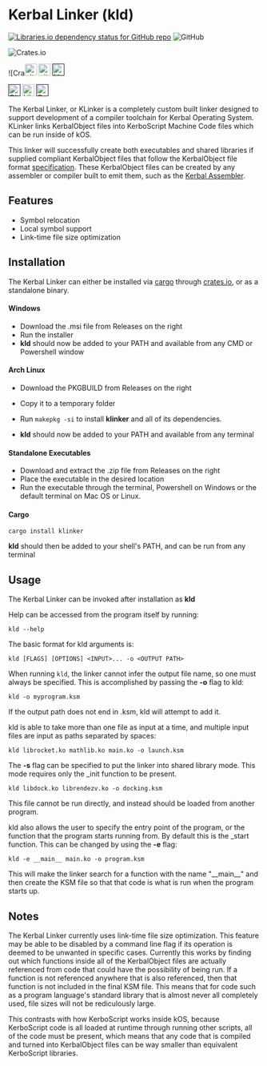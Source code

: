 # Kerbal Linker (kld)

[![Libraries.io dependency status for GitHub repo](https://img.shields.io/librariesio/github/newcomb-luke/kOS-KLinker)](https://deps.rs/repo/github/newcomb-luke/kOS-KLinker)
![GitHub](https://img.shields.io/github/license/newcomb-luke/kOS-KLinker)

![Crates.io](https://img.shields.io/crates/v/klinker?color=%235555cc)

![Cra[<img src="https://img.shields.io/badge/github-newcomb--luke%2FkOS--KLinker-8da0cb?style=for-the-badge&logo=github&labelColor=555555" alt="github" height="24">](https://github.com/newcomb-luke/kOS-KLinker)
[<img src="https://img.shields.io/crates/v/klinker?color=fc8d62&logo=rust&style=for-the-badge" alt="github" height="24">](https://crates.io/crates/klinker)
[<img alt="License" src="https://img.shields.io/github/license/newcomb-luke/kOS-KLinker?style=for-the-badge" height="24">]()

[<img alt="GitHub Workflow Status" src="https://img.shields.io/github/workflow/status/newcomb-luke/kOS-KLinker/Rust%20CI?style=for-the-badge" height="24">]()
[<img alt="Libraries.io dependency status for GitHub repo" src="https://img.shields.io/librariesio/github/newcomb-luke/kOS-KLinker?style=for-the-badge" height="24">](https://deps.rs/repo/github/newcomb-luke/kOS-KLinker)
[<img alt="Crates.io Downloads" src="https://img.shields.io/crates/d/klinker?style=for-the-badge" height="24">]()

The Kerbal Linker, or KLinker is a completely custom built linker designed to support development of a compiler toolchain for Kerbal Operating System. KLinker links KerbalObject files into KerboScript Machine Code files which can be run inside of kOS.

This linker will successfully create both executables and shared libraries if supplied compliant KerbalObject files that follow the KerbalObject file format [specification](https://github.com/newcomb-luke/kOS-KLinker/blob/main/docs/KO-file-format.md). These KerbalObject files can be created by any assembler or compiler built to emit them, such as the [Kerbal Assembler](https://github.com/newcomb-luke/kOS-KASM). 

## Features

* Symbol relocation
* Local symbol support
* Link-time file size optimization

## Installation

The Kerbal Linker can either be installed via [cargo](https://github.com/rust-lang/cargo) through [crates.io](https://crates.io/), or as a standalone binary.

#### Windows

- Download the .msi file from Releases on the right
- Run the installer
- **kld** should now be added to your PATH and available from any CMD or Powershell window

#### Arch Linux

- Download the PKGBUILD from Releases on the right

- Copy it to a temporary folder

- Run `makepkg -si` to install **klinker** and all of its dependencies.

- **kld** should now be added to your PATH and available from any terminal

#### Standalone Executables

- Download and extract the .zip file from Releases on the right
- Place the executable in the desired location
- Run the executable through the terminal, Powershell on Windows or the default terminal on Mac OS or Linux.

#### Cargo

```
cargo install klinker
```

**kld** should then be added to your shell's PATH, and can be run from any terminal

## Usage

The Kerbal Linker can be invoked after installation as **kld**

Help can be accessed from the program itself by running:

```
kld --help
```

The basic format for kld arguments is:

```
kld [FLAGS] [OPTIONS] <INPUT>... -o <OUTPUT PATH>
```

When running `kld`, the linker cannot infer the output file name, so one must always be specified. This is accomplished by passing the **-o** flag to kld:

```
kld -o myprogram.ksm
```

If the output path does not end in .ksm, kld will attempt to add it.

kld is able to take more than one file as input at a time, and multiple input files are input as paths separated by spaces:

```
kld librocket.ko mathlib.ko main.ko -o launch.ksm
```

The **-s** flag can be specified to put the linker into shared library mode. This mode requires only the _init function to be present.

```
kld libdock.ko librendezv.ko -o docking.ksm
```

This file cannot be run directly, and instead should be loaded from another program.

kld also allows the user to specify the entry point of the program, or the function that the program starts running from. By default this is the _start function. This can be changed by using the **-e** flag:

```
kld -e __main__ main.ko -o program.ksm
```

This will make the linker search for a function with the name "\_\_main\_\_" and then create the KSM file so that that code is what is run when the program starts up.

## Notes

The Kerbal Linker currently uses link-time file size optimization. This feature may be able to be disabled by a command line flag if its operation is deemed to be unwanted in specific cases. Currently this works by finding out which functions inside all of the KerbalObject files are actually referenced from code that could have the possibility of being run. If a function is not referenced anywhere that is also referenced, then that function is not included in the final KSM file. This means that for code such as a program language's standard library that is almost never all completely used, file sizes will not be rediculously large.

This contrasts with how KerboScript works inside kOS, because KerboScript code is all loaded at runtime through running other scripts, all of the code must be present, which means that any code that is compiled and turned into KerbalObject files can be way smaller than equivalent KerboScript libraries.
